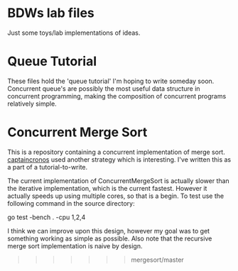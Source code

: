 # BDWs lab files

Just some toys/lab implementations of ideas.

# Queue Tutorial

These files hold the 'queue tutorial' I'm hoping to write someday soon.
Concurrent queue's are possibly the most useful data structure in
concurrent programming, making the composition of concurrent programs
relatively simple.

# Concurrent Merge Sort 

This is a repository containing a concurrent implementation of merge
sort.
[captaincronos](https://github.com/captaincronos/algos/blob/master/sort/merge/pmerge/pmerge.go)
used another strategy which is interesting. I've written this as a
part of a tutorial-to-write.

The current implementation of ConcurrentMergeSort is actually slower
than the iterative implementation, which is the current
fastest. However it actually speeds up using multiple cores, so that
is a begin. To test use the following command in the source directory:

   go test -bench . -cpu 1,2,4

I think we can improve upon this design, however my goal was to get
something working as simple as possible. Also note that the recursive
merge sort implementation is naive by design.
>>>>>>> mergesort/master
